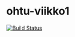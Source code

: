 # ohtu-viikko1

[![Build Status](https://travis-ci.org/hanranti/ohtu-viikko1.svg?branch=master)](https://travis-ci.org/hanranti/ohtu-viikko1)
 
